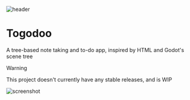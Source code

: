 ![header](https://github.com/mich-gamedev/togodoo/blob/master/assets/header.png)

# Togodoo

A tree-based note taking and to-do app, inspired by HTML and Godot's scene tree

> [!WARNING]
> This project doesn't currently have any stable releases, and is WIP

![screenshot](https://github.com/mich-gamedev/togodoo/blob/master/assets/screenshots/screenshot_0.png)
